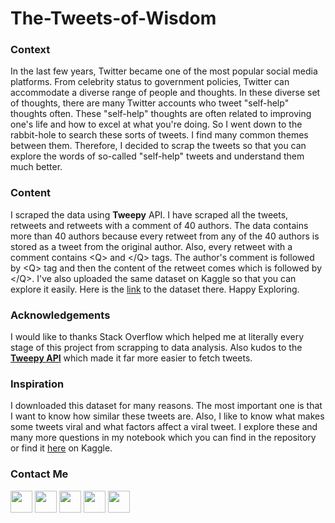 # The-Tweets-of-Wisdom

### Context

In the last few years, Twitter became one of the most popular social media platforms. From celebrity status to government policies, Twitter can accommodate a diverse range of people and thoughts. In these diverse set of thoughts, there are many Twitter accounts who tweet "self-help" thoughts often. These "self-help" thoughts are often related to improving one's life and how to excel at what you're doing. So I went down to the rabbit-hole to search these sorts of tweets. I find many common themes between them. Therefore, I decided to scrap the tweets so that you can explore the words of so-called "self-help" tweets and understand them much better.

### Content

I scraped the data using **Tweepy** API. I have scraped all the tweets, retweets and retweets with a comment of 40 authors. The data contains more than 40 authors because every retweet from any of the 40 authors is stored as a tweet from the original author. Also, every retweet with a comment contains &lt;Q&gt; and &lt;/Q&gt; tags. The author's comment is followed by &lt;Q&gt; tag and then the content of the retweet comes which is followed by &lt;/Q&gt;. I've also uploaded the same dataset on Kaggle so that you can explore it easily. Here is the [link](https://www.kaggle.com/hsankesara/the-tweets-of-wisdom) to the dataset there. Happy Exploring.

### Acknowledgements

I would like to thanks Stack Overflow which helped me at literally every stage of this project from scrapping to data analysis. Also kudos to the [**Tweepy API**](https://github.com/tweepy/tweepy) which made it far more easier to fetch tweets.

### Inspiration

I downloaded this dataset for many reasons. The most important one is that I want to know how similar these tweets are. Also, I like to know what makes some tweets viral and what factors affect a viral tweet. I explore these and many more questions in my notebook which you can find in the repository or find it [here](https://www.kaggle.com/hsankesara/a-comprehensive-study-of-wisdom) on Kaggle.

### Contact Me

[<img src="http://i.imgur.com/0o48UoR.png" width="35">](https://github.com/Hsankesara/) [<img src="https://i.imgur.com/0IdggSZ.png" width="35">](https://www.linkedin.com/in/heet-sankesara-72383a152/) [<img src="http://i.imgur.com/tXSoThF.png" width="35">](https://twitter.com/TheSankesara) [<img src="https://loading.io/s/icon/vzeour.svg" width="35">](https://www.kaggle.com/hsankesara) [<img src="https://image.flaticon.com/icons/svg/2111/2111505.svg" width="35">](https://medium.com/@heetsankesara3)
